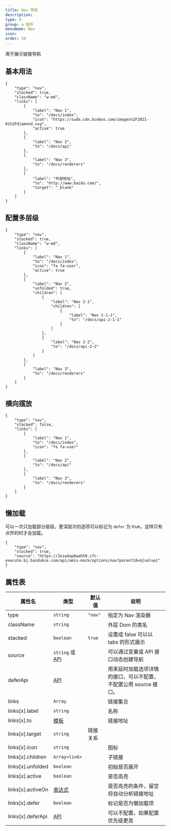 ```yaml
---
title: Nav 导航
description:
type: 0
group: ⚙ 组件
menuName: Nav
icon:
order: 58
---
```


用于展示链接导航

## 基本用法

```schema: scope="body"
{
    "type": "nav",
    "stacked": true,
    "className": "w-md",
    "links": [
        {
            "label": "Nav 1",
            "to": "/docs/index",
            "icon": "https://suda.cdn.bcebos.com/images%2F2021-01%2Fdiamond.svg",
            "active": true
        },
        {
            "label": "Nav 2",
            "to": "/docs/api"
        },
        {
            "label": "Nav 3",
            "to": "/docs/renderers"
        },
        {
            "label": "外部地址",
            "to": "http://www.baidu.com/",
            "target": "_blank"
        }
    ]
}
```

## 配置多层级

```schema: scope="body"
{
    "type": "nav",
    "stacked": true,
    "className": "w-md",
    "links": [
        {
            "label": "Nav 1",
            "to": "/docs/index",
            "icon": "fa fa-user",
            "active": true
        },
        {
            "label": "Nav 2",
            "unfolded": true,
            "children": [
                {
                    "label": "Nav 2-1",
                    "children": [
                        {
                            "label": "Nav 2-1-1",
                            "to": "/docs/api-2-1-1"
                        }
                    ]
                },
                {
                    "label": "Nav 2-2",
                    "to": "/docs/api-2-2"
                }
            ]
        },
        {
            "label": "Nav 3",
            "to": "/docs/renderers"
        }
    ]
}
```

## 横向摆放

```schema: scope="body"
{
    "type": "nav",
    "stacked": false,
    "links": [
        {
            "label": "Nav 1",
            "to": "/docs/index",
            "icon": "fa fa-user"
        },
        {
            "label": "Nav 2",
            "to": "/docs/api"
        },
        {
            "label": "Nav 3",
            "to": "/docs/renderers"
        }
    ]
}
```

## 懒加载

可以一次只加载部分层级，更深层次的选项可以标记为 `defer` 为 true，这样只有点开的时才会加载。

```schema: scope="body"
{
    "type": "nav",
    "stacked": true,
    "source": "https://3xsw4ap8wah59.cfc-execute.bj.baidubce.com/api/amis-mock/options/nav?parentId=${value}"
}
```

## 属性表

| 属性名            | 类型                                     | 默认值   | 说明                                                             |
| ----------------- | ---------------------------------------- | -------- | ---------------------------------------------------------------- |
| type              | `string`                                 | `"nav"`  | 指定为 Nav 渲染器                                                |
| className         | `string`                                 |          | 外层 Dom 的类名                                                  |
| stacked           | `boolean`                                | `true`   | 设置成 false 可以以 tabs 的形式展示                              |
| source            | `string` 或 [API](../../docs/types/api)  |          | 可以通过变量或 API 接口动态创建导航                              |
| deferApi          | [API](../../docs/types/api)              |          | 用来延时加载选项详情的接口，可以不配置，不配置公用 source 接口。 |
| links             | `Array`                                  |          | 链接集合                                                         |
| links[x].label    | `string`                                 |          | 名称                                                             |
| links[x].to       | [模板](../../docs/concepts/template)     |          | 链接地址                                                         |
| links[x].target   | `string`                                 | 链接关系 |                                                                  |
| links[x].icon     | `string`                                 |          | 图标                                                             |
| links[x].children | `Array<link>`                            |          | 子链接                                                           |
| links[x].unfolded | `boolean`                                |          | 初始是否展开                                                     |
| links[x].active   | `boolean`                                |          | 是否高亮                                                         |
| links[x].activeOn | [表达式](../../docs/concepts/expression) |          | 是否高亮的条件，留空将自动分析链接地址                           |
| links[x].defer    | `boolean`                                |          | 标记是否为懒加载项                                               |
| links[x].deferApi | [API](../../docs/types/api)              |          | 可以不配置，如果配置优先级更高                                   |
